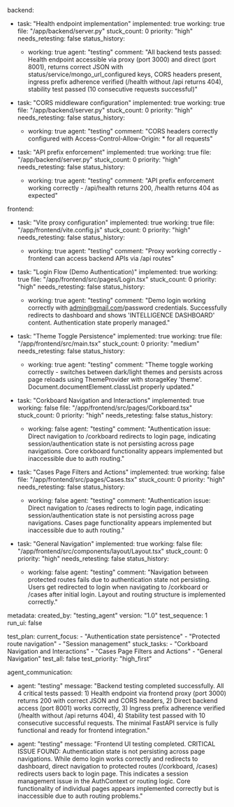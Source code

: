 backend:
  - task: "Health endpoint implementation"
    implemented: true
    working: true
    file: "/app/backend/server.py"
    stuck_count: 0
    priority: "high"
    needs_retesting: false
    status_history:
      - working: true
        agent: "testing"
        comment: "All backend tests passed: Health endpoint accessible via proxy (port 3000) and direct (port 8001), returns correct JSON with status/service/mongo_url_configured keys, CORS headers present, ingress prefix adherence verified (/health without /api returns 404), stability test passed (10 consecutive requests successful)"

  - task: "CORS middleware configuration"
    implemented: true
    working: true
    file: "/app/backend/server.py"
    stuck_count: 0
    priority: "high"
    needs_retesting: false
    status_history:
      - working: true
        agent: "testing"
        comment: "CORS headers correctly configured with Access-Control-Allow-Origin: * for all requests"

  - task: "API prefix enforcement"
    implemented: true
    working: true
    file: "/app/backend/server.py"
    stuck_count: 0
    priority: "high"
    needs_retesting: false
    status_history:
      - working: true
        agent: "testing"
        comment: "API prefix enforcement working correctly - /api/health returns 200, /health returns 404 as expected"

frontend:
  - task: "Vite proxy configuration"
    implemented: true
    working: true
    file: "/app/frontend/vite.config.js"
    stuck_count: 0
    priority: "high"
    needs_retesting: false
    status_history:
      - working: true
        agent: "testing"
        comment: "Proxy working correctly - frontend can access backend APIs via /api routes"

  - task: "Login Flow (Demo Authentication)"
    implemented: true
    working: true
    file: "/app/frontend/src/pages/Login.tsx"
    stuck_count: 0
    priority: "high"
    needs_retesting: false
    status_history:
      - working: true
        agent: "testing"
        comment: "Demo login working correctly with admin@gmail.com/password credentials. Successfully redirects to dashboard and shows 'INTELLIGENCE DASHBOARD' content. Authentication state properly managed."

  - task: "Theme Toggle Persistence"
    implemented: true
    working: true
    file: "/app/frontend/src/main.tsx"
    stuck_count: 0
    priority: "medium"
    needs_retesting: false
    status_history:
      - working: true
        agent: "testing"
        comment: "Theme toggle working correctly - switches between dark/light themes and persists across page reloads using ThemeProvider with storageKey 'theme'. Document.documentElement.classList properly updated."

  - task: "Corkboard Navigation and Interactions"
    implemented: true
    working: false
    file: "/app/frontend/src/pages/Corkboard.tsx"
    stuck_count: 0
    priority: "high"
    needs_retesting: false
    status_history:
      - working: false
        agent: "testing"
        comment: "Authentication issue: Direct navigation to /corkboard redirects to login page, indicating session/authentication state is not persisting across page navigations. Core corkboard functionality appears implemented but inaccessible due to auth routing."

  - task: "Cases Page Filters and Actions"
    implemented: true
    working: false
    file: "/app/frontend/src/pages/Cases.tsx"
    stuck_count: 0
    priority: "high"
    needs_retesting: false
    status_history:
      - working: false
        agent: "testing"
        comment: "Authentication issue: Direct navigation to /cases redirects to login page, indicating session/authentication state is not persisting across page navigations. Cases page functionality appears implemented but inaccessible due to auth routing."

  - task: "General Navigation"
    implemented: true
    working: false
    file: "/app/frontend/src/components/layout/Layout.tsx"
    stuck_count: 0
    priority: "high"
    needs_retesting: false
    status_history:
      - working: false
        agent: "testing"
        comment: "Navigation between protected routes fails due to authentication state not persisting. Users get redirected to login when navigating to /corkboard or /cases after initial login. Layout and routing structure is implemented correctly."

metadata:
  created_by: "testing_agent"
  version: "1.0"
  test_sequence: 1
  run_ui: false

test_plan:
  current_focus:
    - "Authentication state persistence"
    - "Protected route navigation"
    - "Session management"
  stuck_tasks:
    - "Corkboard Navigation and Interactions"
    - "Cases Page Filters and Actions"
    - "General Navigation"
  test_all: false
  test_priority: "high_first"

agent_communication:
  - agent: "testing"
    message: "Backend testing completed successfully. All 4 critical tests passed: 1) Health endpoint via frontend proxy (port 3000) returns 200 with correct JSON and CORS headers, 2) Direct backend access (port 8001) works correctly, 3) Ingress prefix adherence verified (/health without /api returns 404), 4) Stability test passed with 10 consecutive successful requests. The minimal FastAPI service is fully functional and ready for frontend integration."
  
  - agent: "testing"
    message: "Frontend UI testing completed. CRITICAL ISSUE FOUND: Authentication state is not persisting across page navigations. While demo login works correctly and redirects to dashboard, direct navigation to protected routes (/corkboard, /cases) redirects users back to login page. This indicates a session management issue in the AuthContext or routing logic. Core functionality of individual pages appears implemented correctly but is inaccessible due to auth routing problems."
